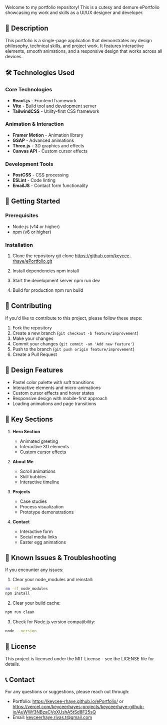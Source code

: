 Welcome to my portfolio repository! This is a cutesy and demure ePortfolio showcasing my work and skills as a UI/UX designer and developer.

## 📝 Description

This portfolio is a single-page application that demonstrates my design philosophy, technical skills, and project work. It features interactive elements, smooth animations, and a responsive design that works across all devices.

## 🛠️ Technologies Used

### Core Technologies
- **React.js** - Frontend framework
- **Vite** - Build tool and development server
- **TailwindCSS** - Utility-first CSS framework

### Animation & Interaction
- **Framer Motion** - Animation library
- **GSAP** - Advanced animations
- **Three.js** - 3D graphics and effects
- **Canvas API** - Custom cursor effects

### Development Tools
- **PostCSS** - CSS processing
- **ESLint** - Code linting
- **EmailJS** - Contact form functionality

## 🚀 Getting Started

### Prerequisites
- Node.js (v14 or higher)
- npm (v6 or higher)

### Installation
1. Clone the repository
git clone https://github.com/keycee-rhaye/ePortfolio.git

2. Install dependencies
npm install

3. Start the development server
npm run dev 

4. Build for production
npm run build

## 🤝 Contributing

If you'd like to contribute to this project, please follow these steps:
1. Fork the repository
2. Create a new branch (`git checkout -b feature/improvement`)
3. Make your changes
4. Commit your changes (`git commit -am 'Add new feature'`)
5. Push to the branch (`git push origin feature/improvement`)
6. Create a Pull Request

## 🎨 Design Features

- Pastel color palette with soft transitions
- Interactive elements and micro-animations
- Custom cursor effects and hover states
- Responsive design with mobile-first approach
- Loading animations and page transitions

## 📱 Key Sections

1. **Hero Section**
   - Animated greeting
   - Interactive 3D elements
   - Custom cursor effects

2. **About Me**
   - Scroll animations
   - Skill bubbles
   - Interactive timeline

3. **Projects**
   - Case studies
   - Process visualization
   - Prototype demonstrations

4. **Contact**
   - Interactive form
   - Social media links
   - Easter egg animations

## 🐛 Known Issues & Troubleshooting
If you encounter any issues:
1. Clear your node_modules and reinstall:
```bash
rm -rf node_modules
npm install
```

2. Clear your build cache:
```bash
npm run clean
```

3. Check for Node.js version compatibility:
```bash
node --version
```

## 📄 License
This project is licensed under the MIT License - see the LICENSE file for details.

## 📞 Contact
For any questions or suggestions, please reach out through:
- Portfolio: https://keycee-rhaye.github.io/ePortfolio/ or https://vercel.com/keyceerhayes-projects/keyceerhaye-github-io/AuWWf3NBzaCVoXUshA5tSd8F25sQ
- Email: keyceerhaye.rivas.t@gmail.com
